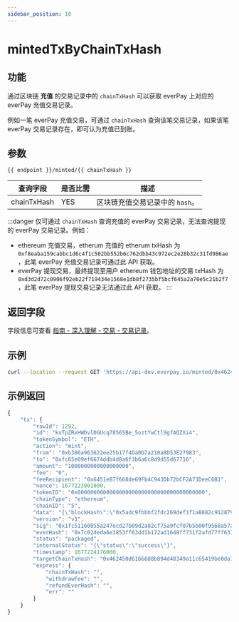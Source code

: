 ```yaml
---
sidebar_position: 10
---
```


# mintedTxByChainTxHash

## 功能
通过区块链 **充值** 的交易记录中的 `chainTxHash` 可以获取 everPay 上对应的 everPay 充值交易记录。

例如一笔 everPay 充值交易，可通过 `chainTxHash` 查询该笔交易记录，如果该笔 everPay 交易记录存在，即可认为充值已到账。

## 参数
`{{ endpoint }}/minted/{{ chainTxHash }}`

|查询字段|是否比需|描述|
|---|---|---|
|chainTxHash| YES |区块链充值交易记录中的 `hash`。|

:::danger
仅可通过 `chainTxHash` 查询充值的 everPay 交易记录，无法查询提现的 everPay 交易记录。例如：
* ethereum 充值交易，etherum 充值的 etherum txHash 为 `0xf8eaba159cabbc1d6c4f1c502bb552b6c762dbb43c972ec2e28b32c31fd986ae`，此笔 everPay 充值交易记录可通过此 API 获取。
* everPay 提现交易，最终提现至用户 ethereum 钱包地址的交易 txHash 为 `0xd3d2d72c0906f92eb22f719434e1568e1db8f2735bf5bcf645a2a70e5c21b2f7`，此笔 everPay 提现交易记录无法通过此 API 获取。
:::

## 返回字段
字段信息可查看 [指南 - 深入理解 - 交易 - 交易记录](../../basic/dive/transaction#交易记录)。

## 示例

```bash
curl --location --request GET 'https://api-dev.everpay.io/minted/0x462450d6166688b894d48349a11c65419be0da7257cc81562cb0ef1a94bc527f'
```

## 示例返回
```js
{
    "tx": {
        "rawId": 1292,
        "id": "kxTpZRxHWDvlDGUcq7856SBe_5oztYwCtl9gfAQZXi4",
        "tokenSymbol": "ETH",
        "action": "mint",
        "from": "0xb300a963622ee25b17f4Da0D7a210a8D53E27983",
        "to": "0xfc65e09ef6674ddb4d8a6f3b6a6c8d9d55d67716",
        "amount": "1000000000000000000",
        "fee": "0",
        "feeRecipient": "0x6451eB7f668de69Fb4C943Db72bCF2A73DeeC6B1",
        "nonce": 1677223901000,
        "tokenID": "0x0000000000000000000000000000000000000000",
        "chainType": "ethereum",
        "chainID": "5",
        "data": "{\"blockHash\":\"0x5adc9fbbbf2fdc269def1f1a8882c912879294ebc08d7eb623938f26cac4467c\",\"blockNumber\":\"0x82694f\",\"from\":\"0xfc65e09ef6674ddb4d8a6f3b6a6c8d9d55d67716\",\"gas\":\"0x61a8\",\"gasPrice\":\"0x1181d0fb89\",\"maxFeePerGas\":\"0x16c4cbf140\",\"maxPriorityFeePerGas\":\"0x59682f00\",\"hash\":\"0x462450d6166688b894d48349a11c65419be0da7257cc81562cb0ef1a94bc527f\",\"input\":\"0x\",\"nonce\":\"0x3\",\"to\":\"0xb9cd7e1280e78f7f00d0f0856bd81af5da083fa0\",\"transactionIndex\":\"0x42\",\"value\":\"0xde0b6b3a7640000\",\"type\":\"0x2\",\"accessList\":[],\"chainId\":\"0x5\",\"v\":\"0x1\",\"r\":\"0xcc51680c839b3d2f19b3efda3720b33876d619a80b883f1f3e7dca6a45f945f3\",\"s\":\"0x786271f2718d46b9efd2ce7b834f6b9cda8169d3b6fefceedede3522e986b25f\",\"targetChainType\":\"ethereum\"}",
        "version": "v1",
        "sig": "0x1fc51160855a247ecd27b09d2a02cf75a9fcf07b5b00f9568a57a097f28cdd76130510e37ac1a8ab0687fc209317b9a34c80cb852c9f4e5b251e4fdffce56f071c",
        "everHash": "0x7c02deda6e3853ff63dd1b172ad1648ff731f2afd77ff63175fb04befbabd40b",
        "status": "packaged",
        "internalStatus": "{\"status\":\"success\"}",
        "timestamp": 1677224176000,
        "targetChainTxHash": "0x462450d6166688b894d48349a11c65419be0da7257cc81562cb0ef1a94bc527f",
        "express": {
            "chainTxHash": "",
            "withdrawFee": "",
            "refundEverHash": "",
            "err": ""
        }
    }
}
```